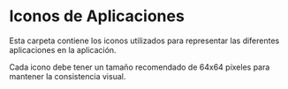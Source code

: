# Iconos de Aplicaciones

Esta carpeta contiene los iconos utilizados para representar las diferentes aplicaciones en la aplicación.

Cada icono debe tener un tamaño recomendado de 64x64 píxeles para mantener la consistencia visual.
